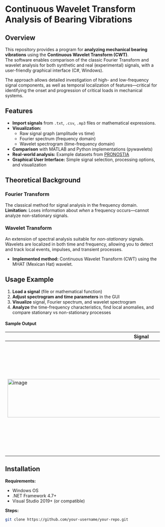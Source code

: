 # Continuous Wavelet Transform Analysis of Bearing Vibrations

## Overview

This repository provides a program for **analyzing mechanical bearing vibrations** using the **Continuous Wavelet Transform (CWT)**.  
The software enables comparison of the classic Fourier Transform and wavelet analysis for both synthetic and real (experimental) signals, with a user-friendly graphical interface (C#, Windows).

The approach allows detailed investigation of high- and low-frequency signal components, as well as temporal localization of features—critical for identifying the onset and progression of critical loads in mechanical systems.

## Features

- **Import signals** from `.txt`, `.csv`, `.mp3` files or mathematical expressions.
- **Visualization:**
  - Raw signal graph (amplitude vs time)
  - Fourier spectrum (frequency domain)
  - Wavelet spectrogram (time-frequency domain)
- **Comparison** with MATLAB and Python implementations (pywavelets)
- **Real-world analysis:** Example datasets from [PRONOSTIA](https://ieeexplore.ieee.org/document/6238642)
- **Graphical User Interface:** Simple signal selection, processing options, and visualization

## Theoretical Background

### Fourier Transform

The classical method for signal analysis in the frequency domain.  
**Limitation:** Loses information about *when* a frequency occurs—cannot analyze non-stationary signals.

### Wavelet Transform

An extension of spectral analysis suitable for *non-stationary* signals.  
Wavelets are localized in both time and frequency, allowing you to detect and track local events, impulses, and transient processes.

- **Implemented method:** Continuous Wavelet Transform (CWT) using the MHAT (Mexican Hat) wavelet.

## Usage Example

1. **Load a signal** (file or mathematical function)
2. **Adjust spectrogram and time parameters** in the GUI
3. **Visualize** signal, Fourier spectrum, and wavelet spectrogram
4. **Analyze** the time-frequency characteristics, find local anomalies, and compare stationary vs non-stationary processes

#### Sample Output

| Signal              | Fourier Spectrum    | Wavelet Spectrogram   |
|---------------------|--------------------|-----------------------|
| <img width="871" height="125" alt="image" src="https://github.com/user-attachments/assets/8f4a5a8d-0103-4c42-a399-e4e93c2e0ad6" />|<img width="879" height="136" alt="image" src="https://github.com/user-attachments/assets/a424c217-4f4a-4754-a516-ff93ae9d698a" />| <img width="826" height="367" alt="image" src="https://github.com/user-attachments/assets/5a7e00bf-f591-48d0-92ea-3111eba1b02a" />|


## Installation

**Requirements:**
- Windows OS
- .NET Framework 4.7+  
- Visual Studio 2019+ (or compatible)

**Steps:**

```sh
git clone https://github.com/your-username/your-repo.git
